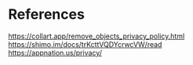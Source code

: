 # References

https://collart.app/remove_objects_privacy_policy.html
https://shimo.im/docs/trKcttVQDYcrwcVW/read
https://appnation.us/privacy/
